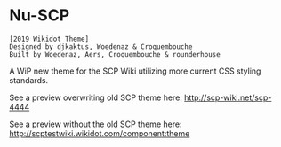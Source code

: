 # Nu-SCP

    [2019 Wikidot Theme]
    Designed by djkaktus, Woedenaz & Croquembouche
    Built by Woedenaz, Aers, Croquembouche & rounderhouse
    
    
A WiP new theme for the SCP Wiki utilizing more current CSS styling standards.

See a preview overwriting old SCP theme here: http://scp-wiki.net/scp-4444

See a preview without the old SCP theme here: http://scptestwiki.wikidot.com/component:theme
